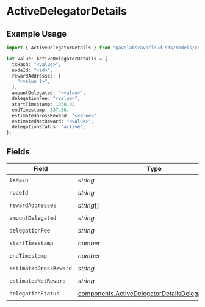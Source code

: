 # ActiveDelegatorDetails

## Example Usage

```typescript
import { ActiveDelegatorDetails } from "@avalabs/avacloud-sdk/models/components";

let value: ActiveDelegatorDetails = {
  txHash: "<value>",
  nodeId: "<id>",
  rewardAddresses: [
    "<value 1>",
  ],
  amountDelegated: "<value>",
  delegationFee: "<value>",
  startTimestamp: 1058.92,
  endTimestamp: 337.36,
  estimatedGrossReward: "<value>",
  estimatedNetReward: "<value>",
  delegationStatus: "active",
};
```

## Fields

| Field                                                                                                                  | Type                                                                                                                   | Required                                                                                                               | Description                                                                                                            |
| ---------------------------------------------------------------------------------------------------------------------- | ---------------------------------------------------------------------------------------------------------------------- | ---------------------------------------------------------------------------------------------------------------------- | ---------------------------------------------------------------------------------------------------------------------- |
| `txHash`                                                                                                               | *string*                                                                                                               | :heavy_check_mark:                                                                                                     | N/A                                                                                                                    |
| `nodeId`                                                                                                               | *string*                                                                                                               | :heavy_check_mark:                                                                                                     | N/A                                                                                                                    |
| `rewardAddresses`                                                                                                      | *string*[]                                                                                                             | :heavy_check_mark:                                                                                                     | N/A                                                                                                                    |
| `amountDelegated`                                                                                                      | *string*                                                                                                               | :heavy_check_mark:                                                                                                     | N/A                                                                                                                    |
| `delegationFee`                                                                                                        | *string*                                                                                                               | :heavy_check_mark:                                                                                                     | N/A                                                                                                                    |
| `startTimestamp`                                                                                                       | *number*                                                                                                               | :heavy_check_mark:                                                                                                     | N/A                                                                                                                    |
| `endTimestamp`                                                                                                         | *number*                                                                                                               | :heavy_check_mark:                                                                                                     | N/A                                                                                                                    |
| `estimatedGrossReward`                                                                                                 | *string*                                                                                                               | :heavy_check_mark:                                                                                                     | N/A                                                                                                                    |
| `estimatedNetReward`                                                                                                   | *string*                                                                                                               | :heavy_check_mark:                                                                                                     | N/A                                                                                                                    |
| `delegationStatus`                                                                                                     | [components.ActiveDelegatorDetailsDelegationStatus](../../models/components/activedelegatordetailsdelegationstatus.md) | :heavy_check_mark:                                                                                                     | N/A                                                                                                                    |